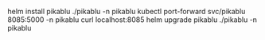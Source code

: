 helm install pikablu ./pikablu -n pikablu 
kubectl port-forward svc/pikablu 8085:5000 -n pikablu
curl localhost:8085
helm upgrade pikablu ./pikablu -n pikablu